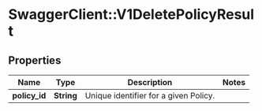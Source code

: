# SwaggerClient::V1DeletePolicyResult

## Properties
Name | Type | Description | Notes
------------ | ------------- | ------------- | -------------
**policy_id** | **String** | Unique identifier for a given Policy. | 

